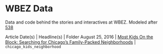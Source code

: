 # WBEZ Data
Data and code behind the stories and interactives at WBEZ. Modeled after [538](https://github.com/fivethirtyeight/data)

Article Date(s) | Headline(s) | Folder
August 25, 2016 | [Most Kids On the Block: Searching for Chicago’s Family-Packed Neighborhoods](https://www.wbez.org/shows/curious-city/searching-for-chicagos-most-familypacked-neighborhoods/2b8c56be-fdfc-4a52-9975-c1d7b40d50d2) | `chicago_kids_neighborhood`